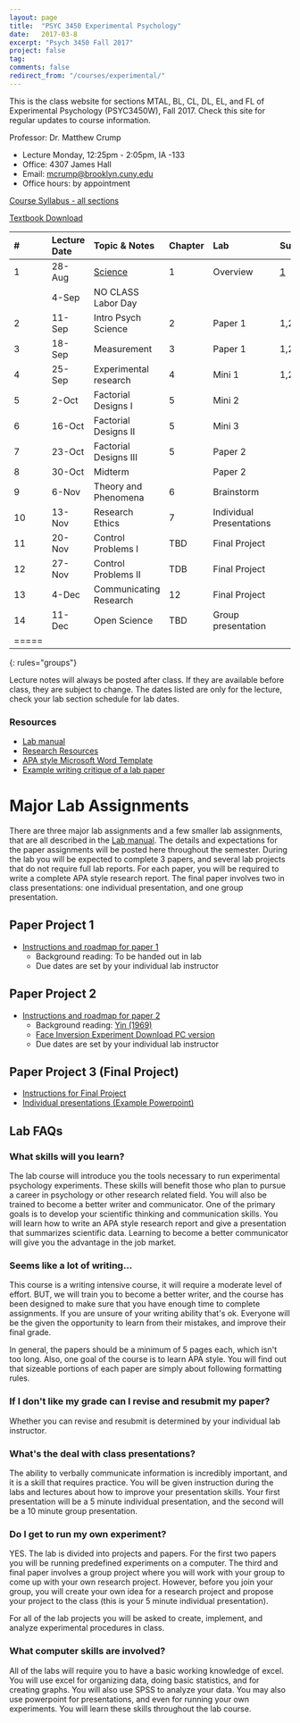 ```yaml
---
layout: page
title:  "PSYC 3450 Experimental Psychology"
date:   2017-03-8
excerpt: "Psych 3450 Fall 2017"
project: false
tag:
comments: false
redirect_from: "/courses/experimental/"
---
```

This is the class website for sections MTAL, BL, CL, DL, EL, and FL of Experimental Psychology (PSYC3450W), Fall 2017. Check this site for regular updates to course information.

Professor: Dr. Matthew Crump

- Lecture Monday, 12:25pm - 2:05pm, IA -133
- Office: 4307 James Hall
- Email: mcrump@brooklyn.cuny.edu
- Office hours: by appointment

[Course Syllabus - all sections](https://crumplab.github.io/courses/experimentalFall2017/syllabus)

[Textbook Download](https://github.com/CrumpLab/ResearchMethods/raw/master/Methods_Crump.pdf)


|#|	Lecture Date|	Topic & Notes|	Chapter| Lab| Supplemental |
|:--|:--|:--|:--|:-- |:--|
|1|	28-Aug|	[Science](https://github.com/CrumpLab/CrumpLab.github.io/raw/master/courses/experimentalFall2017/LectureNotes/Lecture1.pdf)|	1|Overview|[1](https://login.ez-proxy.brooklyn.cuny.edu/login?url=http://science.sciencemag.org/content/349/6251/aac4716)|
||4-Sep	|NO CLASS Labor Day	||||
|2|	11-Sep|	Intro Psych Science|	2|Paper 1|1,2|
|3|	18-Sep|	Measurement	|3|Paper 1|1,2,3|
|4|	25-Sep|	Experimental research|	4|Mini 1|1,2|
|5|	2-Oct |	Factorial Designs I|	5|Mini 2||
|6|16-Oct	|Factorial Designs II|	5|Mini 3||
|7|23-Oct	|Factorial Designs III|	5|Paper 2||
|8|30-Oct	|Midterm| |Paper 2||
|9|6-Nov	|Theory and Phenomena|6|Brainstorm||
|10|13-Nov	|Research Ethics|7|Individual Presentations||
|11|20-Nov	|Control Problems I|TBD|Final Project||
|12|27-Nov	|Control Problems II|TDB|Final Project||
|13|4-Dec	|Communicating Research|12|Final Project||
|14|11-Dec	|Open Science| TBD |Group presentation||
|=====
{: rules="groups"}

Lecture notes will always be posted after class. If they are available before class, they are subject to change. The dates listed are only for the lecture, check your lab section schedule for lab dates.

### Resources

* [Lab manual](https://github.com/CrumpLab/ResearchMethods/raw/master/LabManual/Lab_Manual.pdf)
* [Research Resources](https://crumplab.github.io/courses/experimentalFall2017/researchresources)
* [APA style Microsoft Word Template](https://github.com/CrumpLab/CrumpLab.github.io/raw/master/courses/experimentalFall2017/APAtemplate.docx)
* [Example writing critique of a lab paper](https://crumplab.github.io/courses/experimentalFall2017/samplepaper)

# Major Lab Assignments

There are three major lab assignments and a few smaller lab assignments, that are all described in the [Lab manual](https://github.com/CrumpLab/ResearchMethods/raw/master/LabManual/Lab_Manual.pdf). The details and expectations for the paper assignments will be posted here throughout the semester. During the lab you will be expected to complete 3 papers, and several lab projects that do not require full lab reports. For each paper, you will be required to write a complete APA style research report. The final paper involves two in class presentations: one individual presentation, and one group presentation.

## Paper Project 1         
* [Instructions and roadmap for paper 1](https://crumplab.github.io/courses/experimentalFall2017/paper1)
  * Background reading: To be handed out in lab
  * Due dates are set by your individual lab instructor

## Paper Project 2
* [Instructions and roadmap for paper 2](https://crumplab.github.io/courses/experimentalFall2017/paper2)
  * Background reading: [Yin (1969)](https://login.ez-proxy.brooklyn.cuny.edu/login?url=http://psycnet.apa.org/record/1969-12269-001)
  * [ Face Inversion Experiment Download PC version](https://github.com/CrumpLab/CrumpLab.github.io/raw/master/courses/experimentalFall2017/Lab2.zip)
  * Due dates are set by your individual lab instructor

## Paper Project 3 (Final Project)
* [Instructions for Final Project](https://crumplab.github.io/courses/experimentalFall2017/paper3)
* [Individual presentations (Example Powerpoint)]()

## Lab FAQs

### What skills will you learn?
The lab course will introduce you the tools necessary to run experimental psychology experiments. These skills will benefit those who plan to pursue a career in psychology or other research related field. You will also be trained to become a better writer and communicator. One of the primary goals is to develop your scientific thinking and communication skills. You will learn how to write an APA style research report and give a presentation that summarizes scientific data. Learning to become a better communicator will give you the advantage in the job market.

### Seems like a lot of writing...
This course is a writing intensive course, it will require a moderate level of effort. BUT, we will train you to become a better writer, and the course has been designed to make sure that you have enough time to complete assignments. If you are unsure of your writing ability that's ok. Everyone will be the given the opportunity to learn from their mistakes, and improve their final grade.  

In general, the papers should be a minimum of 5 pages each, which isn't too long. Also, one goal of the course is to learn APA style. You will find out that sizeable portions of each paper are simply about following formatting rules.

### If I don't like my grade can I revise and resubmit my paper?
Whether you can revise and resubmit is determined by your individual lab instructor.

### What's the deal with class presentations?
The ability to verbally communicate information is incredibly important, and it is a skill that requires practice. You will be given instruction during the labs and lectures about how to improve your presentation skills. Your first presentation will be a 5 minute individual presentation, and the second will be a 10 minute group presentation.

### Do I get to run my own experiment?
YES. The lab is divided into projects and papers. For the first two papers you will be running predefined experiments on a computer. The third and final paper involves a group project where you will work with your group to come up with your own research project. However, before you join your group, you will create your own idea for a research project and propose your project to the class (this is your 5 minute individual presentation).

For all of the lab projects you will be asked to create, implement, and analyze experimental procedures in class.

### What computer skills are involved?
All of the labs will require you to have a basic working knowledge of excel. You will use excel for organizing data, doing basic statistics, and for creating graphs. You will also use SPSS to analyze your data. You may also use powerpoint for presentations, and even for running your own experiments. You will learn these skills throughout the lab course.
